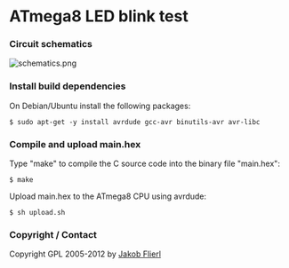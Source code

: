 # ATmega8 LED blink test

### Circuit schematics

![schematics.png](../../raw/master/m8-led-blink/schematics.png)

### Install build dependencies

On Debian/Ubuntu install the following packages:

```
$ sudo apt-get -y install avrdude gcc-avr binutils-avr avr-libc
```

### Compile and upload main.hex

Type "make" to compile the C source code into the binary file "main.hex":

```
$ make
```

Upload main.hex to the ATmega8 CPU using avrdude:

```
$ sh upload.sh
```

### Copyright / Contact

Copyright GPL 2005-2012 by [Jakob Flierl](https://github.com/koppi)

